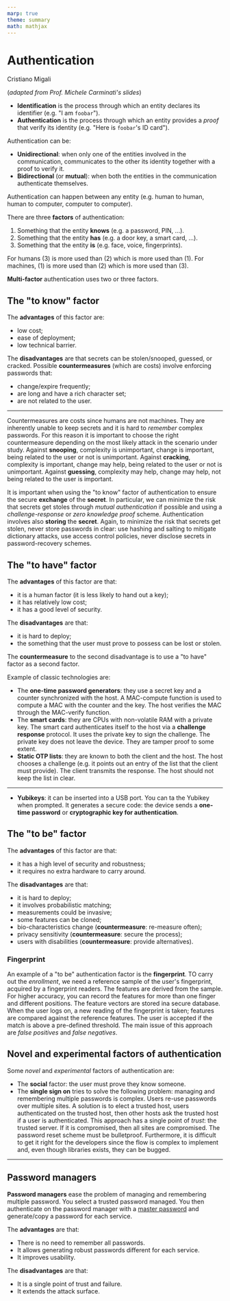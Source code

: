 ```yaml
---
marp: true
theme: summary
math: mathjax
---
```

# Authentication

<div class="author">

Cristiano Migali

</div>

<div class="centered-definition-expression">

(_adapted from Prof. Michele Carminati's slides_)

</div>

- **Identification** is the process through which an entity declares its identifier (e.g. "I am `foobar`").
- **Authentication** is the process through which an entity provides a _proof_ that verify its identity (e.g. "Here is `foobar`'s ID card").

Authentication can be:
- **Unidirectional**: when only one of the entities involved in the communication, communicates to the other its identity together with a proof to verify it.
- **Bidirectional** (or **mutual**): when both the entities in the communication authenticate themselves.

Authentication can happen between any entity (e.g. human to human, human to computer, computer to computer).

There are three **factors** of authentication:
1. Something that the entity **knows** (e.g. a password, PIN, ...).
2. Something that the entity **has** (e.g. a door key, a smart card, ...).
3. Something that the entity **is** (e.g. face, voice, fingerprints).

For humans (3) is more used than (2) which is more used than (1).
For machines, (1) is more used than (2) which is more used than (3).

**Multi-factor** authentication uses two or three factors.

## The "to know" factor

The **advantages** of this factor are:
- low cost;
- ease of deployment;
- low technical barrier.

The **disadvantages** are that secrets can be stolen/snooped, guessed, or cracked.
Possible **countermeasures** (which are costs) involve enforcing passwords that:
- change/expire frequently;
- are long and have a rich character set;
- are not related to the user.

---

Countermeasures are costs since humans are not machines. They are inherently unable to keep secrets and it is hard to _remember_ complex passwords.
For this reason it is important to choose the right countermeasure depending on the most likely attack in the scenario under study.
Against **snooping**, complexity is unimportant, change is important, being related to the user or not is unimportant.
Against **cracking**, complexity is important, change may help, being related to the user or not is unimportant.
Against **guessing**, complexity may help, change may help, not being related to the user is important.

It is important when using the "to know" factor of authentication to ensure the secure **exchange** of the **secret**. In particular, we can minimize the risk that secrets get stoles through _mutual authentication_ if possible and using a _challenge-response_ or _zero knowledge proof_ scheme.
Authentication involves also **storing** the **secret**. Again, to minimize the risk that secrets get stolen, never store passwords in clear: use hashing and salting to mitigate dictionary attacks, use access control policies, never disclose secrets in password-recovery schemes.

## The "to have" factor

The **advantages** of this factor are that:
- it is a human factor (it is less likely to hand out a key);
- it has relatively low cost;
- it has a good level of security.

The **disadvantages** are that:
- it is hard to deploy;
- the something that the user must prove to possess can be lost or stolen.

The **countermeasure** to the second disadvantage is to use a "to have" factor as a second factor.

Example of classic technologies are:
- The **one-time password generators**: they use a secret key and a counter synchronized with the host. A MAC-compute function is used to compute a MAC with the counter and the key. The host verifies the MAC through the MAC-verify function.
- The **smart cards**: they are CPUs with non-volatile RAM with a private key. The smart card authenticates itself to the host via a **challenge response** protocol. It uses the private key to sign the challenge. The private key does not leave the device. They are tamper proof to some extent.
- **Static OTP lists**: they are known to both the client and the host. The host chooses a challenge (e.g. it points out an entry of the list that the client must provide). The client transmits the response. The host should not keep the list in clear.

---

- **Yubikeys**: it can be inserted into a USB port. You can ta the Yubikey when prompted. It generates a secure code: the device sends a **one-time password** or **cryptographic key for authentication**.

## The "to be" factor

The **advantages** of this factor are that:
- it has a high level of security and robustness;
- it requires no extra hardware to carry around.

The **disadvantages** are that:
- it is hard to deploy;
- it involves probabilistic matching;
- measurements could be invasive;
- some features can be cloned;
- bio-characteristics change (**countermeasure**: re-measure often);
- privacy sensitivity (**countermeasure**: secure the process);
- users with disabilities (**countermeasure**: provide alternatives).

### Fingerprint

An example of a "to be" authentication factor is the **fingerprint**.
TO carry out the _enrollment_, we need a reference sample of the user's fingerprint, acquired by a fingerprint readers. The features are derived from the sample. For higher accuracy, you can record the features for more than one finger and different positions.
The feature vectors are stored ina secure database. When the user logs on, a new reading of the fingerprint is taken; features are compared against the reference features. The user is accepted if the match is above a pre-defined threshold.
The main issue of this approach are _false positives_ and _false negatives_.

## Novel and experimental factors of authentication

Some _novel_ and _experimental_ factors of authentication are:
- The **social** factor: the user must prove they know someone.
- The **single sign on** tries to solve the following problem: managing and remembering multiple passwords is complex. Users re-use passwords over multiple sites. A solution is to elect a trusted host, users authenticated on the trusted host, then other hosts ask the trusted host if a user is authenticated. This approach has a single point of _trust_: the trusted server. If it is compromised, then all sites are compromised. The password reset scheme must be bulletproof. Furthermore, it is difficult to get it right for the developers since the flow is complex to implement and, even though libraries exists, they can be bugged.

---

## Password managers

**Password managers** ease the problem of managing and remembering multiple password. You select a trusted password managed. You then authenticate on the password manager with a <u>master password</u> and generate/copy a password for each service.

The **advantages** are that:
- There is no need to remember all passwords.
- It allows generating robust passwords different for each service.
- It improves usability.

The **disadvantages** are that:
- It is a single point of trust and failure.
- It extends the attack surface.
